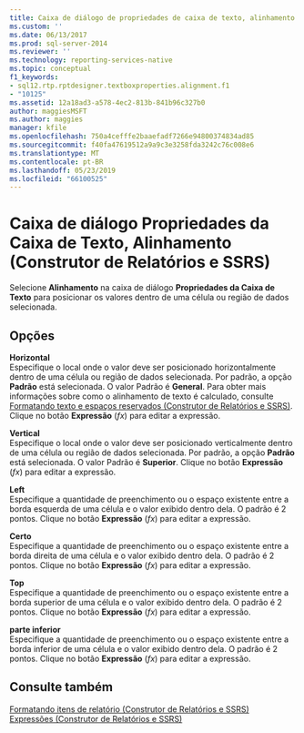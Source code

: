 ```yaml
---
title: Caixa de diálogo de propriedades de caixa de texto, alinhamento (construtor de relatórios e SSRS) | Microsoft Docs
ms.custom: ''
ms.date: 06/13/2017
ms.prod: sql-server-2014
ms.reviewer: ''
ms.technology: reporting-services-native
ms.topic: conceptual
f1_keywords:
- sql12.rtp.rptdesigner.textboxproperties.alignment.f1
- "10125"
ms.assetid: 12a18ad3-a578-4ec2-813b-841b96c327b0
author: maggiesMSFT
ms.author: maggies
manager: kfile
ms.openlocfilehash: 750a4cefffe2baaefadf7266e94800374834ad85
ms.sourcegitcommit: f40fa47619512a9a9c3e3258fda3242c76c008e6
ms.translationtype: MT
ms.contentlocale: pt-BR
ms.lasthandoff: 05/23/2019
ms.locfileid: "66100525"
---
```

# <a name="text-box-properties-dialog-box-alignment-report-builder-and-ssrs"></a>Caixa de diálogo Propriedades da Caixa de Texto, Alinhamento (Construtor de Relatórios e SSRS)
  Selecione **Alinhamento** na caixa de diálogo **Propriedades da Caixa de Texto** para posicionar os valores dentro de uma célula ou região de dados selecionada.  
  
## <a name="options"></a>Opções  
 **Horizontal**  
 Especifique o local onde o valor deve ser posicionado horizontalmente dentro de uma célula ou região de dados selecionada. Por padrão, a opção **Padrão** está selecionada. O valor Padrão é **General**. Para obter mais informações sobre como o alinhamento de texto é calculado, consulte [Formatando texto e espaços reservados &#40;Construtor de Relatórios e SSRS&#41;](report-design/formatting-text-and-placeholders-report-builder-and-ssrs.md). Clique no botão **Expressão** (*fx*) para editar a expressão.  
  
 **Vertical**  
 Especifique o local onde o valor deve ser posicionado verticalmente dentro de uma célula ou região de dados selecionada. Por padrão, a opção **Padrão** está selecionada. O valor Padrão é **Superior**. Clique no botão **Expressão** (*fx*) para editar a expressão.  
  
 **Left**  
 Especifique a quantidade de preenchimento ou o espaço existente entre a borda esquerda de uma célula e o valor exibido dentro dela. O padrão é 2 pontos. Clique no botão **Expressão** (*fx*) para editar a expressão.  
  
 **Certo**  
 Especifique a quantidade de preenchimento ou o espaço existente entre a borda direita de uma célula e o valor exibido dentro dela. O padrão é 2 pontos. Clique no botão **Expressão** (*fx*) para editar a expressão.  
  
 **Top**  
 Especifique a quantidade de preenchimento ou o espaço existente entre a borda superior de uma célula e o valor exibido dentro dela. O padrão é 2 pontos. Clique no botão **Expressão** (*fx*) para editar a expressão.  
  
 **parte inferior**  
 Especifique a quantidade de preenchimento ou o espaço existente entre a borda inferior de uma célula e o valor exibido dentro dela. O padrão é 2 pontos. Clique no botão **Expressão** (*fx*) para editar a expressão.  
  
## <a name="see-also"></a>Consulte também  
 [Formatando itens de relatório &#40;Construtor de Relatórios e SSRS&#41;](report-design/formatting-report-items-report-builder-and-ssrs.md)   
 [Expressões &#40;Construtor de Relatórios e SSRS&#41;](report-design/expressions-report-builder-and-ssrs.md)  
  
  
